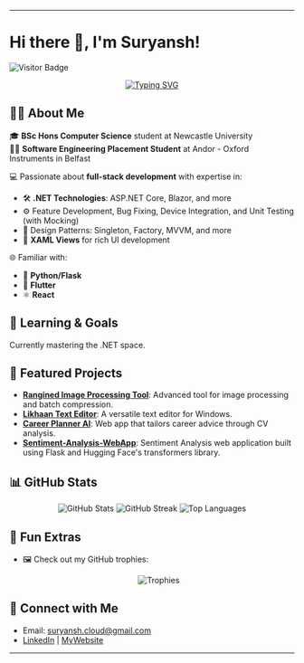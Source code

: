 
---

# Hi there 👋, I'm Suryansh!

![Visitor Badge](https://visitor-badge.laobi.icu/badge?page_id=SxryxnshS5.SxryxnshS5)

<p align="center">
  <a href="https://git.io/typing-svg"><img src="http://readme-typing-svg.herokuapp.com?font=Fira+Code&weight=600&size=25&pause=1000&color=6033FF&background=FFFFFF&center=true&vCenter=true&width=1100&height=100&lines=Full-Stack+.NET+developer.;Experienced+in+Developing+Control+Software+for+Specialized+Systems." alt="Typing SVG" /></a>
</p>

## 🧑‍💻 About Me  
🎓 **BSc Hons Computer Science** student at Newcastle University  
👨‍🔧 **Software Engineering Placement Student** at Andor - Oxford Instruments in Belfast  

💻 Passionate about **full-stack development** with expertise in:  
- 🛠️ **.NET Technologies**: ASP.NET Core, Blazor, and more  
- ⚙️ Feature Development, Bug Fixing, Device Integration, and Unit Testing (with Mocking)  
- 🧩 Design Patterns: Singleton, Factory, MVVM, and more  
- 🎨 **XAML Views** for rich UI development  

🌐 Familiar with:  
- 🐍 **Python/Flask**  
- 💙 **Flutter**  
- ⚛️ **React**

## 🌱 Learning & Goals
Currently mastering the .NET space.

## 🔧 Featured Projects
- **[Rangined Image Processing Tool](https://github.com/SxryxnshS5/Rangined-Image_Processing_Tool)**: Advanced tool for image processing and batch compression.
- **[Likhaan Text Editor](https://github.com/SxryxnshS5/Likhaan-Text_Editor)**: A versatile text editor for Windows.
- **[Career Planner AI](https://github.com/SxryxnshS5/career-planner-ai)**: Web app that tailors career advice through CV analysis.
- **[Sentiment-Analysis-WebApp](https://github.com/SxryxnshS5/Sentiment-Analysis-WebApp)**: Sentiment Analysis web application built using Flask and Hugging Face's transformers library.

## 📊 GitHub Stats
<p align="center">
  <img src="https://github-readme-stats.vercel.app/api?username=SxryxnshS5&show_icons=true&theme=synthwave" alt="GitHub Stats" />
  <img src="https://github-readme-streak-stats.herokuapp.com?user=SxryxnshS5&theme=synthwave" alt="GitHub Streak" />
  <img src="https://github-readme-stats.vercel.app/api/top-langs/?username=SxryxnshS5&layout=compact&theme=synthwave" alt="Top Languages" /> 
</p>

## 🎯 Fun Extras
- 🖼️ Check out my GitHub trophies:  
  <p align="center">
    <img src="https://github-profile-trophy.vercel.app/?username=SxryxnshS5&theme=darkhub" alt="Trophies" />
  </p>

## 🤝 Connect with Me
- Email: suryansh.cloud@gmail.com
- [LinkedIn](https://www.linkedin.com/in/suryansh-singh-ncl/) | [MyWebsite](https://suryansshh.cloud/)

--- 
